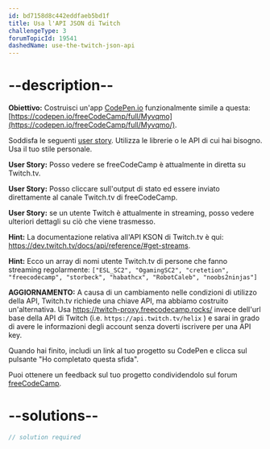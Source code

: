 ```yaml
---
id: bd7158d8c442eddfaeb5bd1f
title: Usa l'API JSON di Twitch
challengeType: 3
forumTopicId: 19541
dashedName: use-the-twitch-json-api
---
```


# --description--

**Obiettivo:** Costruisci un'app [CodePen.io](https://codepen.io) funzionalmente simile a questa: [https://codepen.io/freeCodeCamp/full/Myvqmo](https://codepen.io/freeCodeCamp/full/Myvqmo/).

Soddisfa le seguenti [user story](https://en.wikipedia.org/wiki/User_story). Utilizza le librerie o le API di cui hai bisogno. Usa il tuo stile personale.

**User Story:** Posso vedere se freeCodeCamp è attualmente in diretta su Twitch.tv.

**User Story:** Posso cliccare sull'output di stato ed essere inviato direttamente al canale Twitch.tv di freeCodeCamp.

**User Story:** se un utente Twitch è attualmente in streaming, posso vedere ulteriori dettagli su ciò che viene trasmesso.

**Hint:** La documentazione relativa all'API KSON di Twitch.tv è qui: <https://dev.twitch.tv/docs/api/reference/#get-streams>.

**Hint:** Ecco un array di nomi utente Twitch.tv di persone che fanno streaming regolarmente: `["ESL_SC2", "OgamingSC2", "cretetion", "freecodecamp", "storbeck", "habathcx", "RobotCaleb", "noobs2ninjas"]`

**AGGIORNAMENTO:** A causa di un cambiamento nelle condizioni di utilizzo della API, Twitch.tv richiede una chiave API, ma abbiamo costruito un'alternativa. Usa <https://twitch-proxy.freecodecamp.rocks/> invece dell'url base della API di Twitch (i.e. `https://api.twitch.tv/helix` ) e sarai in grado di avere le informazioni degli account senza doverti iscrivere per una API key.

Quando hai finito, includi un link al tuo progetto su CodePen e clicca sul pulsante "Ho completato questa sfida".

Puoi ottenere un feedback sul tuo progetto condividendolo sul forum [freeCodeCamp](https://forum.freecodecamp.org/c/project-feedback/409).

# --solutions--

```js
// solution required
```
